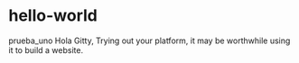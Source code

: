 # hello-world
prueba_uno
Hola Gitty, Trying out your platform, it may be worthwhile using it to build a website.
